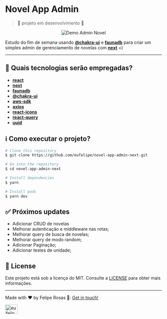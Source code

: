 # Novel App Admin

> 🚧 projeto em desenvolvimento 🚧

<p align="center">
  <img alt="Demo Admin Novel" src="https://res.cloudinary.com/eufelipe/image/upload/v1653280346/novel/admin-novel_edhv9r.png">
</p>

Estudo do fim de semana usando **[@chakra-ui](https://chakra-ui.com/)** e **[faunadb](https://fauna.com/)** para criar um simples admin de gerenciamento de novelas com **[next](https://nextjs.org/)** =)

---

## 🚀 Quais tecnologias serão empregadas?

- **[react](https://pt-br.reactjs.org/)**
- **[next](https://nextjs.org/)**
- **[faunadb](https://fauna.com/)**
- **[@chakra-ui](https://chakra-ui.com/)**
- **[aws-sdk](https://aws.amazon.com/pt/tools/)**
- **[axios](https://axios-http.com/ptbr/docs/intro)**
- **[react-icons](https://react-icons.github.io/react-icons/)**
- **[react-query](https://react-query.tanstack.com/)**
- **[uuid](https://www.npmjs.com/package/uuid)**

## ℹ️ Como executar o projeto?

```bash
# Clone this repository
$ git clone https://github.com/eufelipe/novel-app-admin-next.git

# Go into the repository
$ cd novel-app-admin-next

# Install dependencies
$ yarn

# Install pods
$ yarn dev

```

## ✅ Próximos updates

- Adicionar CRUD de novelas
- Melhorar autenticação e middleware nas rotas;
- Melhorar query de busca de novelas;
- Melhorar query de modo random;
- Adicionar Paginação;
- Adicionar testes de unidade;

## 📝 License

Este projeto está sob a licença do MIT. Consulte a [LICENSE](https://github.com/eufelipe/novel-app-admin-next/blob/master/LICENSE) para obter mais informações.

---

Made with ♥ by Felipe Rosas 👋: [Get in touch!](https://www.linkedin.com/in/eufelipe/)

<a href="https://linkedin.com/in/eufelipe" target="blank"><img align="center" src="https://www.svgrepo.com/show/303207/linkedin-icon-logo.svg" alt="eufelipe" height="30" width="40" /></a>
